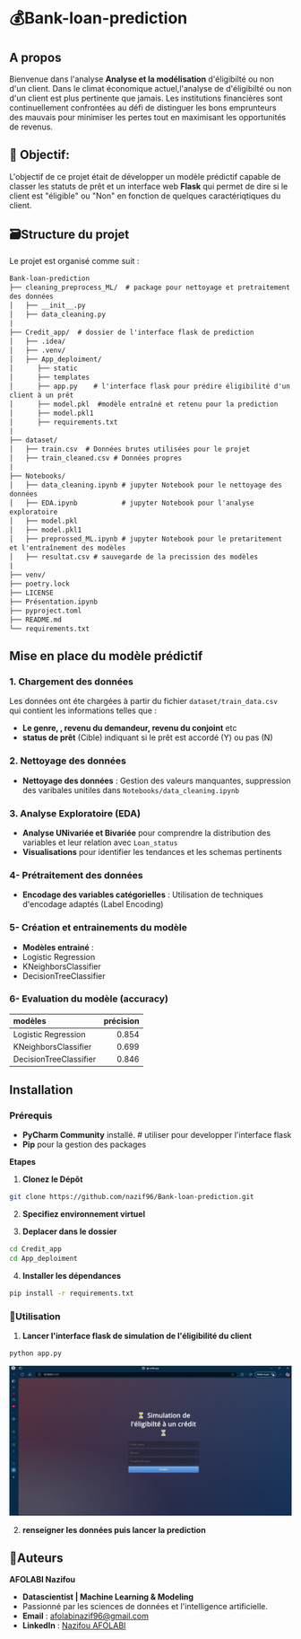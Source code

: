 # 💰Bank-loan-prediction

## A propos 
Bienvenue dans l'analyse **Analyse et la modélisation** d'éligibilté ou non d'un client. Dans le climat économique actuel,l'analyse de d'éligibilté ou non d'un client est plus pertinente que jamais. Les institutions financières sont continuellement confrontées au défi de distinguer les bons emprunteurs des mauvais pour minimiser les pertes tout en maximisant les opportunités de revenus.

 

## 🎯 Objectif:

L'objectif de ce projet était de développer un modèle prédictif capable de classer les statuts de prêt et un interface web **Flask** qui permet de dire si le client est "éligible" ou "Non"  en fonction de quelques caractériqtiques du client.

## 🗃️Structure du projet
Le projet est organisé comme suit :

```
Bank-loan-prediction
├── cleaning_preprocess_ML/  # package pour nettoyage et pretraitement des données 
│   ├── __init__.py
│   ├── data_cleaning.py 
|
├── Credit_app/  # dossier de l'interface flask de prediction 
│   ├── .idea/
│   ├── .venv/
│   ├── App_deploiment/
│      ├── static 
│      ├── templates
│      ├── app.py    # l'interface flask pour prédire éligibilité d'un client à un prêt 
│      ├── model.pkl  #modèle entraîné et retenu pour la prediction 
│      ├── model.pkl1
│      ├── requirements.txt
|
├── dataset/
│   ├── train.csv  # Données brutes utilisées pour le projet 
│   ├── train_cleaned.csv # Données propres 
|
├── Notebooks/
│   ├── data_cleaning.ipynb # jupyter Notebook pour le nettoyage des données
│   ├── EDA.ipynb           # jupyter Notebook pour l'analyse exploratoire 
│   ├── model.pkl
│   ├── model.pkl1
│   ├── preprossed_ML.ipynb # jupyter Notebook pour le pretaritement et l'entraînement des modèles
│   ├── resultat.csv # sauvegarde de la precission des modèles
|
├── venv/
├── poetry.lock 
├── LICENSE
├── Présentation.ipynb
├── pyproject.toml
├── README.md
└── requirements.txt 
```  


## Mise en place du modèle prédictif 

### 1. Chargement des données
Les données ont éte chargées à partir du fichier  `dataset/train_data.csv ` qui contient les informations telles que :
- **Le genre, , revenu du demandeur, revenu du conjoint** etc 
-  **status de prêt** (Cible) indiquant si le prêt est accordé (Y) ou pas (N)

### 2. Nettoyage des données 
- **Nettoyage des données** : Gestion des valeurs manquantes, suppression des varibales unitiles dans `Notebooks/data_cleaning.ipynb`

### 3. Analyse Exploratoire (EDA)
- **Analyse UNivariée et Bivariée** pour comprendre la distribution des variables  et leur relation avec `Loan_status`
- **Visualisations** pour identifier les tendances et les schemas pertinents

### 4- Prétraitement des données 
- **Encodage des variables catégorielles** : Utilisation de techniques d'encodage adaptés (Label Encoding)

### 5- Création et entrainements du modèle 
 - **Modèles entrainé** :
  - Logistic Regression
  - KNeighborsClassifier
  - DecisionTreeClassifier

### 6- Evaluation du modèle (accuracy)

| modèles                |   précision |
|:-----------------------|------------:|
| Logistic Regression    |       0.854 |
| KNeighborsClassifier   |       0.699 |
| DecisionTreeClassifier |       0.846 |

## Installation 

### Prérequis 
- **PyCharm Community** installé.  # utiliser pour developper l'interface flask 
- **Pip** pour la gestion des packages 

**Etapes** 
1. **Clonez  le Dépôt** 

```bash 
git clone https://github.com/nazif96/Bank-loan-prediction.git

```
2. **Specifiez environnement virtuel** 

3. **Deplacer dans le dossier**

```bash
cd Credit_app 
cd App_deploiment 

```
4. **Installer les dépendances**

```bash
pip install -r requirements.txt 

```

### 🚀Utilisation 

1. **Lancer l'interface flask de simulation de l'éligibilité du client**

```bash
python app.py

```

![Credit_app](https://github.com/nazif96/Bank-loan-prediction/blob/main/Credit_app/credit_APP.png)

2. **renseigner les données puis lancer la prediction** 

## 👤Auteurs 
**AFOLABI Nazifou**

- **Datascientist | Machine Learning & Modeling** 
- Passionné par les sciences de données et l'intelligence artificielle.
- **Email** : [afolabinazif96@gmail.com](mailto.afolabinazif96@gmail.com)
- **LinkedIn** : [Nazifou AFOLABI](https://www.linkedin.com/in/nazifou-afolabi-10544729b/)




